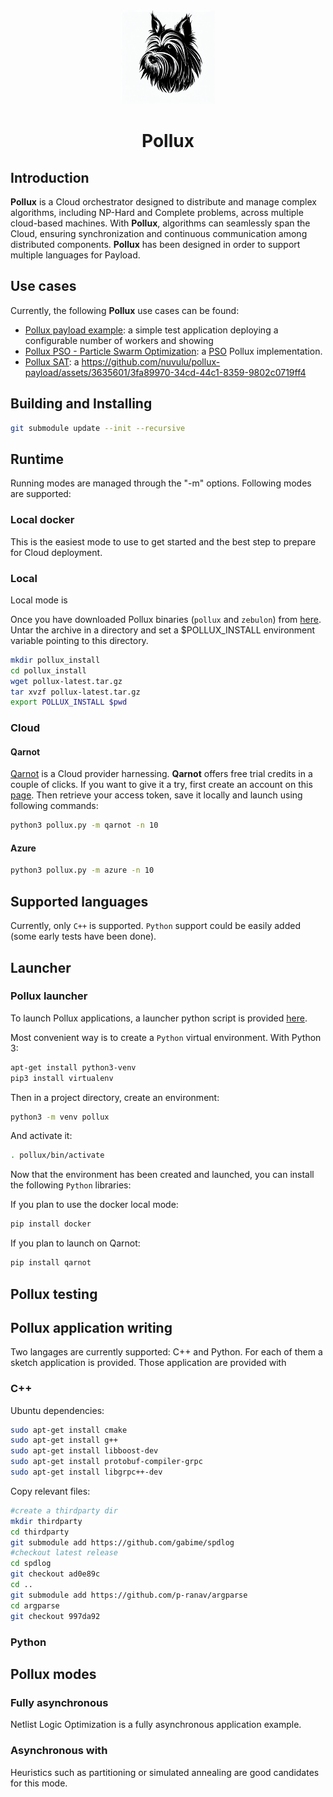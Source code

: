 <div align="center">
<img width="150" alt="Pollux Logo" src="./docs/images/pollux.jpg"><h1>Pollux</h1>
</div>


## Introduction
**Pollux** is a Cloud orchestrator designed to distribute and manage complex algorithms, including NP-Hard and Complete problems, across multiple cloud-based machines.
With **Pollux**, algorithms can seamlessly span the Cloud, ensuring synchronization and continuous communication among distributed components.
**Pollux** has been designed in order to support multiple languages for Payload.

## Use cases
Currently, the following **Pollux** use cases can be found:
 - [Pollux payload example](): a simple test application deploying a configurable number of workers and showing
 - [Pollux PSO - Particle Swarm Optimization](): a [PSO](https://en.wikipedia.org/wiki/Particle_swarm_optimization) Pollux implementation.
 - [Pollux SAT](): a 
https://github.com/nuvulu/pollux-payload/assets/3635601/3fa89970-34cd-44c1-8359-9802c0719ff4

## Building and Installing
```bash
git submodule update --init --recursive
```

## Runtime



Running modes are managed through the "-m" options. Following modes are supported:
### Local docker
This is the easiest mode to use to get started and the best step to prepare for Cloud deployment.
### Local
Local mode is 

Once you have downloaded Pollux binaries (`pollux` and `zebulon`) from [here](). Untar the archive in a directory and set a $POLLUX_INSTALL environment variable pointing to this directory.
```bash
mkdir pollux_install
cd pollux_install
wget pollux-latest.tar.gz
tar xvzf pollux-latest.tar.gz
export POLLUX_INSTALL $pwd
```
### Cloud
#### Qarnot
[Qarnot](https://qarnot.com) is a Cloud provider harnessing. **Qarnot** offers free trial credits in a couple of clicks. If you want to give it a try, first create an account on this [page](https://tasq.qarnot.com/login/).
Then retrieve your access token, save it locally and launch using following commands:
```bash
python3 pollux.py -m qarnot -n 10
```
#### Azure
```bash
python3 pollux.py -m azure -n 10
```

## Supported languages
Currently, only `C++` is supported. `Python` support could be easily added (some early tests have been done).

## Launcher
### Pollux launcher
To launch Pollux applications, a launcher python script is provided [here](https://github.com/nuvulu/pollux-payload/blob/main/src/launcher/pollux.py).

Most convenient way is to create a `Python` virtual environment. With Python 3:
```bash
apt-get install python3-venv
pip3 install virtualenv
```
Then in a project directory, create an environment:
```bash
python3 -m venv pollux
```
And activate it:
```bash
. pollux/bin/activate
```
Now that the environment has been created and launched, you can install the following `Python` libraries:

If you plan to use the docker local mode:
```bash
pip install docker
```
If you plan to launch on Qarnot:
```bash
pip install qarnot
```
## Pollux testing

## Pollux application writing
Two langages are currently supported: C++ and Python. For each of them a sketch application is provided.
Those application are provided with 

### C++
Ubuntu dependencies:
```bash
sudo apt-get install cmake
sudo apt-get install g++
sudo apt-get install libboost-dev
sudo apt-get install protobuf-compiler-grpc
sudo apt-get install libgrpc++-dev
```
Copy relevant files:
```bash
#create a thirdparty dir
mkdir thirdparty
cd thirdparty
git submodule add https://github.com/gabime/spdlog
#checkout latest release
cd spdlog
git checkout ad0e89c
cd ..
git submodule add https://github.com/p-ranav/argparse
cd argparse
git checkout 997da92
```

### Python

## Pollux modes
### Fully asynchronous
Netlist Logic Optimization is a fully asynchronous application example.
### Asynchronous with 
Heuristics such as partitioning or simulated annealing are good candidates for this mode.
